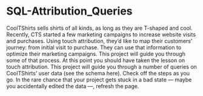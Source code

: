 # SQL-Attribution_Queries
CoolTShirts sells shirts of all kinds, as long as they are T-shaped and cool. Recently, CTS started a few marketing campaigns to increase website visits and purchases. Using touch attribution, they’d like to map their customers’ journey: from initial visit to purchase. They can use that information to optimize their marketing campaigns. This project will guide you through some of that process. At this point you should have taken the lesson on touch attribution. This project will guide you through a number of queries on CoolTShirts’ user data (see the schema here). Check off the steps as you go. In the rare chance that your project gets stuck in a bad state — maybe you accidentally edited the data —, refresh the page.
